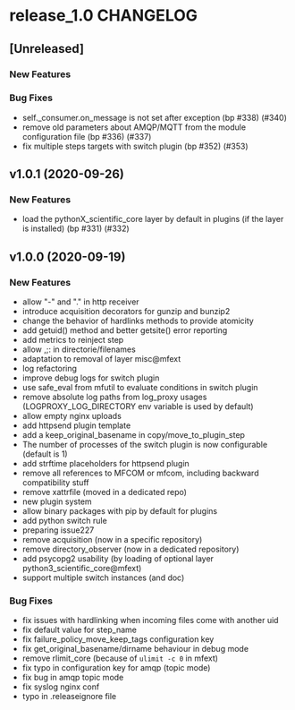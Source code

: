 # release_1.0 CHANGELOG


## [Unreleased]

### New Features


### Bug Fixes
- self._consumer.on_message is not set after exception (bp #338) (#340)
- remove old parameters about AMQP/MQTT from the module configuration file (bp #336) (#337)
- fix multiple steps targets with switch plugin (bp #352) (#353)





## v1.0.1 (2020-09-26)

### New Features
- load the pythonX_scientific_core layer by default in plugins (if the layer is installed) (bp #331) (#332)






## v1.0.0 (2020-09-19)

### New Features
- allow "-" and "." in http receiver
- introduce acquisition decorators for gunzip and bunzip2
- change the behavior of hardlinks methods to provide atomicity
- add getuid() method and better getsite() error reporting
- add metrics to reinject step
- allow ,;: in directorie/filenames
- adaptation to removal of layer misc@mfext
- log refactoring
- improve debug logs for switch plugin
- use safe_eval from mfutil to evaluate conditions in switch plugin
- remove absolute log paths from log_proxy usages (LOGPROXY_LOG_DIRECTORY env variable is used by default)
- allow empty nginx uploads
- add httpsend plugin template
- add a keep_original_basename in copy/move_to_plugin_step
- The number of processes of the switch plugin is now configurable (default is 1)
- add strftime placeholders for httpsend plugin
- remove all references to MFCOM or mfcom, including backward compatibility stuff
- remove xattrfile (moved in a dedicated repo)
- new plugin system
- allow binary packages with pip by default for plugins
- add python switch rule
- preparing issue227
- remove acquisition (now in a specific repository)
- remove directory_observer (now in a dedicated repository)
- add psycopg2 usability (by loading of optional layer python3_scientific_core@mfext)
- support multiple switch instances (and doc)


### Bug Fixes
- fix issues with hardlinking when incoming files come with another uid
- fix default value for step_name
- fix failure_policy_move_keep_tags configuration key
- fix get_original_basename/dirname behaviour in debug mode
- remove rlimit_core (because of `ulimit -c 0` in mfext)
- fix typo in configuration key for amqp (topic mode)
- fix bug in amqp topic mode
- fix syslog nginx conf
- typo in .releaseignore file





